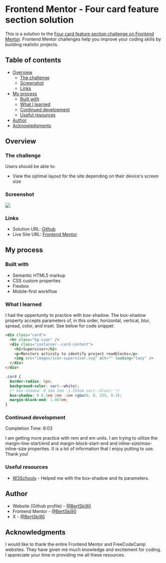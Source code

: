 # Frontend Mentor - Four card feature section solution

This is a solution to the [Four card feature section challenge on Frontend Mentor](https://www.frontendmentor.io/challenges/four-card-feature-section-weK1eFYK). Frontend Mentor challenges help you improve your coding skills by building realistic projects.

## Table of contents

- [Overview](#overview)
  - [The challenge](#the-challenge)
  - [Screenshot](#screenshot)
  - [Links](#links)
- [My process](#my-process)
  - [Built with](#built-with)
  - [What I learned](#what-i-learned)
  - [Continued development](#continued-development)
  - [Useful resources](#useful-resources)
- [Author](#author)
- [Acknowledgments](#acknowledgments)

## Overview

### The challenge

Users should be able to:

- View the optimal layout for the site depending on their device's screen size

### Screenshot

![](./screenshot.jpg)

### Links

- Solution URL: [Github](https://github.com/BertSki90/four-card-feature-section-project)
- Live Site URL: [Frontend Mentor](https://www.frontendmentor.io/profile/BertSki90)

## My process

### Built with

- Semantic HTML5 markup
- CSS custom properties
- Flexbox
- Mobile-first workflow

### What I learned

I had the oppertunity to practice with box-shadow. The box-shadow property accepts parameters of, in this order, horizontal, vertical, blur, spread, color, and inset. See below for code snippet:

```html
<div class="card">
  <hr class="bg-cyan" />
  <div class="container--card-content">
    <h2>Supervisor</h2>
    <p>Monitors activity to identify project roadblocks</p>
    <img src="images/icon-supervisor.svg" alt="" loading="lazy" />
  </div>
</div>
```

```css
.card {
  border-radius: 8px;
  background-color: var(--white);
  /* box-shadow: 0 1em 2em -1.333em var(--blue); */
  box-shadow: 0 0.5em 2em -1em rgba(0, 0, 255, 0.3);
  margin-block-end: 1.067em;
}
```

### Continued development

Completion Time: 6:03

I am getting more practice with rem and em units. I am trying to utilize the margin-line-start/end and margin-block-start-end and inline-size/max-inline-size properties. It is a lot of information that I enjoy putting to use. Thank you!

### Useful resources

- [W3Schools](https://www.w3schools.com/css/css3_shadows_box.asp) - Helped me with the box-shadow and its parameters.

## Author

- Website (Github profile) - [@BertSki90](https://github.com/BertSki90)
- Frontend Mentor - [@BertSki90](https://www.frontendmentor.io/profile/BertSki90)
- X - [@BertSki90](https://x.com/BertSki90)

## Acknowledgments

I would like to thank the entire Frontend Mentor and FreeCodeCamp websites. They have given me much knowledge and excitement for coding. I appreciate your time in providing me all these resources.
